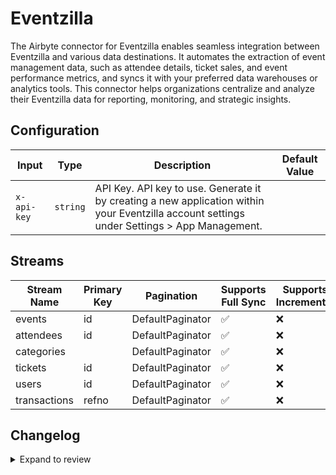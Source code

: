 # Eventzilla
The Airbyte connector for Eventzilla enables seamless integration between Eventzilla and various data destinations. It automates the extraction of event management data, such as attendee details, ticket sales, and event performance metrics, and syncs it with your preferred data warehouses or analytics tools. This connector helps organizations centralize and analyze their Eventzilla data for reporting, monitoring, and strategic insights.

## Configuration

| Input | Type | Description | Default Value |
|-------|------|-------------|---------------|
| `x-api-key` | `string` | API Key. API key to use. Generate it by creating a new application within your Eventzilla account settings under Settings &gt; App Management. |  |

## Streams
| Stream Name | Primary Key | Pagination | Supports Full Sync | Supports Incremental |
|-------------|-------------|------------|---------------------|----------------------|
| events | id | DefaultPaginator | ✅ |  ❌  |
| attendees | id | DefaultPaginator | ✅ |  ❌  |
| categories |  | DefaultPaginator | ✅ |  ❌  |
| tickets | id | DefaultPaginator | ✅ |  ❌  |
| users | id | DefaultPaginator | ✅ |  ❌  |
| transactions | refno | DefaultPaginator | ✅ |  ❌  |

## Changelog

<details>
  <summary>Expand to review</summary>

| Version          | Date              | Pull Request | Subject        |
|------------------|-------------------|--------------|----------------|
| 0.0.1 | 2024-10-23 | | Initial release by [@parthiv11](https://github.com/parthiv11) via Connector Builder |

</details>
